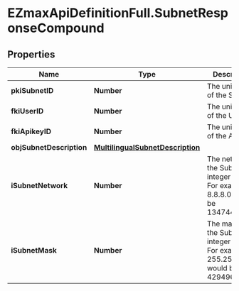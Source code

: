 # EZmaxApiDefinitionFull.SubnetResponseCompound

## Properties

Name | Type | Description | Notes
------------ | ------------- | ------------- | -------------
**pkiSubnetID** | **Number** | The unique ID of the Subnet | 
**fkiUserID** | **Number** | The unique ID of the User | [optional] 
**fkiApikeyID** | **Number** | The unique ID of the Apikey | [optional] 
**objSubnetDescription** | [**MultilingualSubnetDescription**](MultilingualSubnetDescription.md) |  | 
**iSubnetNetwork** | **Number** | The network of the Subnet in integer form. For example 8.8.8.0 would be 134744064 | 
**iSubnetMask** | **Number** | The mask of the Subnet  in integer form. For example 255.255.255.0 would be 4294967040 | 


